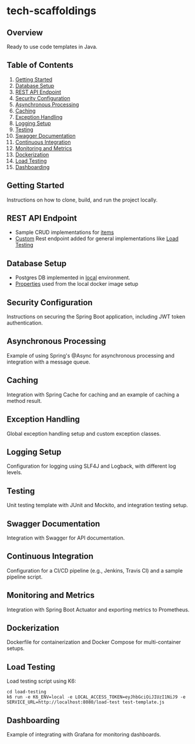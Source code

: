 # tech-scaffoldings

## Overview

Ready to use code templates in Java.

## Table of Contents

1. [Getting Started](#getting-started)
2. [Database Setup](#database-setup)
3. [REST API Endpoint](#rest-api-endpoint)
4. [Security Configuration](#security-configuration)
5. [Asynchronous Processing](#asynchronous-processing)
6. [Caching](#caching)
7. [Exception Handling](#exception-handling)
8. [Logging Setup](#logging-setup)
9. [Testing](#testing)
10. [Swagger Documentation](#swagger-documentation)
11. [Continuous Integration](#continuous-integration)
12. [Monitoring and Metrics](#monitoring-and-metrics)
13. [Dockerization](#dockerization)
14. [Load Testing](#load-testing)
15. [Dashboarding](#dashboarding)

## Getting Started

Instructions on how to clone, build, and run the project locally.

## REST API Endpoint

- Sample CRUD implementations for [items](https://github.com/Pulin412/tech-scaffoldings/tree/main/src/main/java/com/tech/scaffolding/techscaffoldings/microservices/items)
- [Custom](https://github.com/Pulin412/tech-scaffoldings/blob/main/src/main/java/com/tech/scaffolding/techscaffoldings/microservices/custom/CustomRestController.java) Rest endpoint added for general implementations like [Load Testing](#load-testing)

## Database Setup

- Postgres DB implemented in [local](https://github.com/Pulin412/tech-scaffoldings/tree/main/environments/local) environment.
- [Properties](https://github.com/Pulin412/tech-scaffoldings/blob/main/src/main/resources/application-local.properties) used from the local docker image setup

## Security Configuration

Instructions on securing the Spring Boot application, including JWT token authentication.

## Asynchronous Processing

Example of using Spring's @Async for asynchronous processing and integration with a message queue.

## Caching

Integration with Spring Cache for caching and an example of caching a method result.

## Exception Handling

Global exception handling setup and custom exception classes.

## Logging Setup

Configuration for logging using SLF4J and Logback, with different log levels.

## Testing

Unit testing template with JUnit and Mockito, and integration testing setup.

## Swagger Documentation

Integration with Swagger for API documentation.

## Continuous Integration

Configuration for a CI/CD pipeline (e.g., Jenkins, Travis CI) and a sample pipeline script.

## Monitoring and Metrics

Integration with Spring Boot Actuator and exporting metrics to Prometheus.

## Dockerization

Dockerfile for containerization and Docker Compose for multi-container setups.

## Load Testing

Load testing script using K6:

```shell
cd load-testing
k6 run -e K6_ENV=local -e LOCAL_ACCESS_TOKEN=eyJhbGciOiJIUzI1NiJ9 -e SERVICE_URL=http://localhost:8080/load-test test-template.js
```

## Dashboarding

Example of integrating with Grafana for monitoring dashboards.


